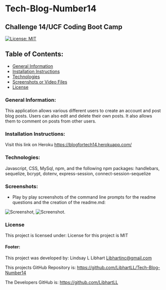 # Tech-Blog-Number14
## Challenge 14/UCF Coding Boot Camp

[![License: MIT](https://img.shields.io/badge/License-MIT-yellow.svg)](https://opensource.org/licenses/MIT)

## Table of Contents:
* [General Information](#general)
* [Installation Instructions](#installation)
* [Technologies](#technologies)
* [Screenshots or Video Files](#screenshots)
* [License](#license)

### General Information:
This application allows various different users to create an account and post blog posts. Users can also edit and delete their own posts. It also allows them to comment on posts from other users.

### Installation Instructions:
Visit this link on Heroku https://blogfortech14.herokuapp.com/

### Technologies:
Javascript, CSS, MySql, npm, and the following npm packages: handlebars, sequelize, bcrypt, dotenv, express-session, connect-session-sequelize

### Screenshots:
* Play by play screenshots of the command line prompts for the readme questions and the creation of the readme.md:

![Screenshot](/assets/addimage.jpg),
![Screenshot](/assets/addimages.jpg).

### License
This project is licensed under:
License for this project is MIT

#### Footer:
This project was developed by:
Lindsay L Libhart
Libhartinc@gmail.com

This projects GitHub Repository is:
https://github.com/LibhartLL/Tech-Blog-Number14

The Developers GitHub is:
https://github.com/LibhartLL
